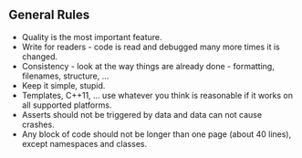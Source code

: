 General Rules
--------------------------------------------

* Quality is the most important feature.
* Write for readers - code is read and debugged many more times it is changed.
* Consistency - look at the way things are already done - formatting, filenames, structure, ...
* Keep it simple, stupid.
* Templates, C++11, ... use whatever you think is reasonable if it works on all supported platforms.
* Asserts should not be triggered by data and data can not cause crashes. 
* Any block of code should not be longer than one page (about 40 lines), except namespaces and classes.

